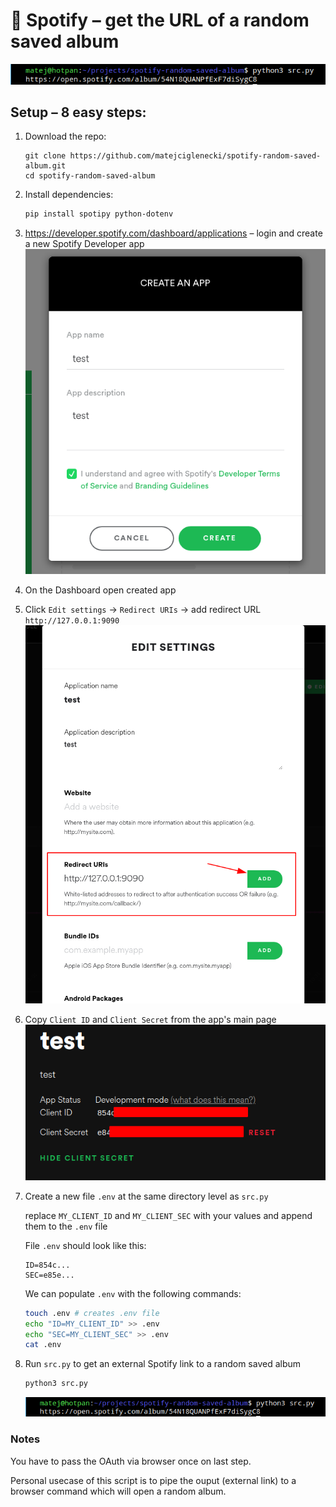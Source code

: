 # 🍃 Spotify – get the URL of a random saved album

<p align="center">
	<img src="pics/2021-11-15-01-00-26.png"></img>
</p>

## Setup – 8 easy steps:

1. Download the repo:
	```
	git clone https://github.com/matejciglenecki/spotify-random-saved-album.git
	cd spotify-random-saved-album
	```

2. Install dependencies:
	```sh
	pip install spotipy python-dotenv
	```
3. https://developer.spotify.com/dashboard/applications – login and create a new Spotify Developer app	
	![](pics/2021-11-14-17-30-46.png)

4. On the Dashboard open created app

5. Click `Edit settings` -> `Redirect URIs` -> add redirect URL `http://127.0.0.1:9090`
	![](pics/2021-11-14-17-36-37.png)

6. Copy `Client ID` and `Client Secret` from the app's main page
	![](pics/2021-11-14-17-32-40.png)

7. Create a new file `.env` at the same directory level as `src.py`
		
	replace `MY_CLIENT_ID` and `MY_CLIENT_SEC` with your values and append them to the `.env` file
	
	File `.env` should look like this:
	```
	ID=854c...
	SEC=e85e...
	```
	We can populate `.env` with the following commands:
	```bash
	touch .env # creates .env file
	echo "ID=MY_CLIENT_ID" >> .env
	echo "SEC=MY_CLIENT_SEC" >> .env
	cat .env
	```

8. Run `src.py` to get an external Spotify link to a random saved album
	```python
	python3 src.py
	```
	![](pics/2021-11-15-01-00-26.png)
### Notes

You have to pass the OAuth via browser once on last step.

Personal usecase of this script is to pipe the ouput (external link) to a browser command which will open a random album.
